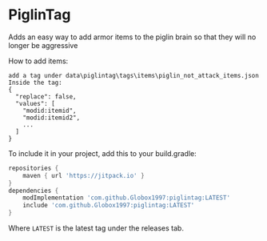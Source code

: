 # PiglinTag
Adds an easy way to add armor items to the piglin brain so that they will no longer be aggressive

How to add items:
```
add a tag under data\piglintag\tags\items\piglin_not_attack_items.json
Inside the tag:
{
  "replace": false,
  "values": [
    "modid:itemid",
    "modid:itemid2",
    ...
  ]
}
```
To include it in your project, add this to your build.gradle:
```groovy
repositories {
    maven { url 'https://jitpack.io' }
}
dependencies {
    modImplementation 'com.github.Globox1997:piglintag:LATEST'
    include 'com.github.Globox1997:piglintag:LATEST'
}
```
Where `LATEST` is the latest tag under the releases tab.